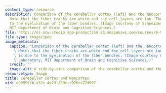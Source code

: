 ```yaml
---
content_type: resource
description: Comparison of the cerebellar cortex (left) and the neocortex (right).
  Note that the fiber tracks are white and the cell layers are tan. The white is due
  to the myelination of the fiber bundles. (Image courtesy of Schneider Laboratory,
  MIT Department of Brain and Cognitive Sciences.)
file: https://ol-ocw-studio-app-production.s3.amazonaws.com/courses/9-97-introduction-to-neuroanatomy-january-iap-2003/d99596cba32e4e29269cc926ec77d997_9-97iap03.jpg
file_type: image/jpeg
image_metadata:
  caption: "Comparison of the cerebellar cortex (left) and the neocortex (right).\
    \ Note\_that the fiber tracks are white and the cell layers are tan. The white\
    \ is due to the myelination of the fiber bundles. (Image courtesy of Schneider\
    \ Laboratory, MIT Department of Brain and Cognitive Sciences.)"
  credit: ''
  image-alt: A side-by-side comparison of the cerebellar cortex and the neocortex.
resourcetype: Image
title: Cerebellar Cortex and Neocortex
uid: d99596cb-a32e-4e29-269c-c926ec77d997
---
```


